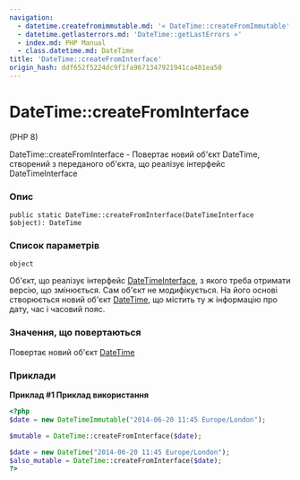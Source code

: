 ```yaml
---
navigation:
  - datetime.createfromimmutable.md: '« DateTime::createFromImmutable'
  - datetime.getlasterrors.md: 'DateTime::getLastErrors »'
  - index.md: PHP Manual
  - class.datetime.md: DateTime
title: 'DateTime::createFromInterface'
origin_hash: ddf652f5224dc9f1fa9671347921941ca401ea50
---
```

# DateTime::createFromInterface

(PHP 8)

DateTime::createFromInterface - Повертає новий об'єкт DateTime, створений з переданого об'єкта, що реалізує інтерфейс DateTimeInterface

### Опис

```methodsynopsis
public static DateTime::createFromInterface(DateTimeInterface $object): DateTime
```

### Список параметрів

`object`

Об'єкт, що реалізує інтерфейс [DateTimeInterface](class.datetimeinterface.md), з якого треба отримати версію, що змінюється. Сам об'єкт не модифікується. На його основі створюється новий об'єкт [DateTime](class.datetime.md), що містить ту ж інформацію про дату, час і часовий пояс.

### Значення, що повертаються

Повертає новий об'єкт [DateTime](class.datetime.md)

### Приклади

**Приклад #1 Приклад використання**

```php
<?php
$date = new DateTimeImmutable("2014-06-20 11:45 Europe/London");

$mutable = DateTime::createFromInterface($date);

$date = new DateTime("2014-06-20 11:45 Europe/London");
$also_mutable = DateTime::createFromInterface($date);
?>
```
